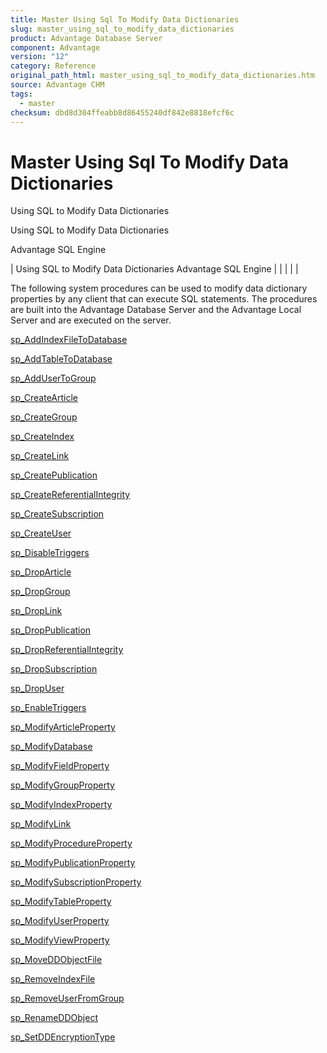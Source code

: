 ```yaml
---
title: Master Using Sql To Modify Data Dictionaries
slug: master_using_sql_to_modify_data_dictionaries
product: Advantage Database Server
component: Advantage
version: "12"
category: Reference
original_path_html: master_using_sql_to_modify_data_dictionaries.htm
source: Advantage CHM
tags:
  - master
checksum: dbd8d304ffeabb8d86455240df842e8818efcf6c
---
```


# Master Using Sql To Modify Data Dictionaries

Using SQL to Modify Data Dictionaries

Using SQL to Modify Data Dictionaries

Advantage SQL Engine

| Using SQL to Modify Data Dictionaries  Advantage SQL Engine |  |  |  |  |

The following system procedures can be used to modify data dictionary properties by any client that can execute SQL statements. The procedures are built into the Advantage Database Server and the Advantage Local Server and are executed on the server.

[sp\_AddIndexFileToDatabase](master_sp_addindexfiletodatabase.md)

[sp\_AddTableToDatabase](master_sp_addtabletodatabase.md)

[sp\_AddUserToGroup](master_sp_addusertogroup.md)

[sp\_CreateArticle](master_sp_createarticle.md)

[sp\_CreateGroup](master_sp_creategroup.md)

[sp\_CreateIndex](master_sp_createindex.md)

[sp\_CreateLink](master_sp_createlink.md)

[sp\_CreatePublication](master_sp_createpublication.md)

[sp\_CreateReferentialIntegrity](master_sp_createreferentialintegrity.md)

[sp\_CreateSubscription](master_sp_createsubscription.md)

[sp\_CreateUser](master_sp_createuser.md)

[sp\_DisableTriggers](master_sp_disabletriggers.md)

[sp\_DropArticle](master_sp_droparticle.md)

[sp\_DropGroup](master_sp_dropgroup.md)

[sp\_DropLink](master_sp_droplink.md)

[sp\_DropPublication](master_sp_droppublication.md)

[sp\_DropReferentialIntegrity](master_sp_dropreferentialintegrity.md)

[sp\_DropSubscription](master_sp_dropsubscription.md)

[sp\_DropUser](master_sp_dropuser.md)

[sp\_EnableTriggers](master_sp_enabletriggers.md)

[sp\_ModifyArticleProperty](master_sp_modifyarticleproperty.md)

[sp\_ModifyDatabase](master_sp_modifydatabase.md)

[sp\_ModifyFieldProperty](master_sp_modifyfieldproperty.md)

[sp\_ModifyGroupProperty](master_sp_modifygroupproperty.md)

[sp\_ModifyIndexProperty](master_sp_modifyindexproperty.md)

[sp\_ModifyLink](master_sp_modifylink.md)

[sp\_ModifyProcedureProperty](master_sp_modifyprocedureproperty.md)

[sp\_ModifyPublicationProperty](master_sp_modifypublicationproperty.md)

[sp\_ModifySubscriptionProperty](master_sp_modifysubscriptionproperty.md)

[sp\_ModifyTableProperty](master_sp_modifytableproperty.md)

[sp\_ModifyUserProperty](master_sp_modifyuserproperty.md)

[sp\_ModifyViewProperty](master_sp_modifyviewproperty.md)

[sp\_MoveDDObjectFile](master_sp_moveddobjectfile.md)

[sp\_RemoveIndexFile](master_sp_removeindexfile.md)

[sp\_RemoveUserFromGroup](master_sp_removeuserfromgroup.md)

[sp\_RenameDDObject](master_sp_renameddobject.md)

[sp\_SetDDEncryptionType](master_sp_setddencryptiontype.md)
